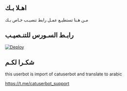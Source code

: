 ## اهـلا بـك
مـن هـنا تستطيـع عمـل رابط تنصيـب خـاص بـك

## رابـط السـورس للتنـصيـب

[![Deploy](https://www.herokucdn.com/deploy/button.svg)](https://heroku.com/deploy?template=https://github.com/vr20q/jmthon)

## شكـرا لكـم 


this userbot is import of catuserbot and translate to arabic

https://t.me/catuserbot_support
